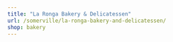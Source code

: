 ```yaml
---
title: "La Ronga Bakery & Delicatessen"
url: /somerville/la-ronga-bakery-and-delicatessen/
shop: bakery
---
```

